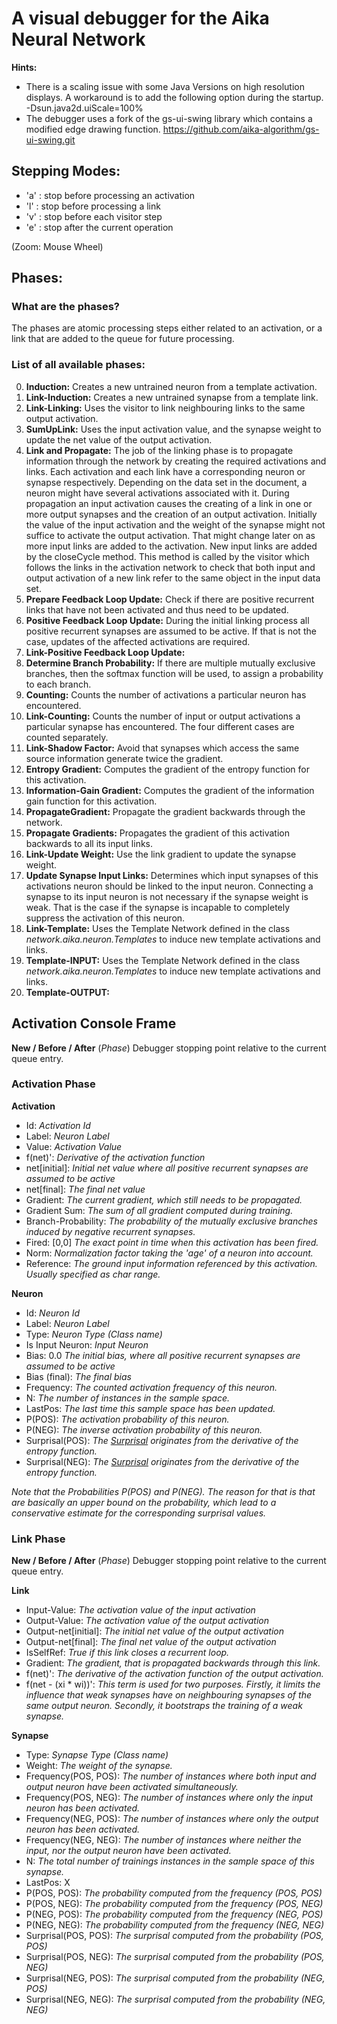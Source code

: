 # A visual debugger for the Aika Neural Network

**Hints:** 
* There is a scaling issue with some Java Versions on high resolution displays. A workaround
is to add the following option during the startup. -Dsun.java2d.uiScale=100%
* The debugger uses a fork of the gs-ui-swing library which contains a modified edge drawing function. https://github.com/aika-algorithm/gs-ui-swing.git


## Stepping Modes:
* 'a' : stop before processing an activation
* 'l' : stop before processing a link
* 'v' : stop before each visitor step
* 'e' : stop after the current operation

(Zoom: Mouse Wheel)


## Phases:
### What are the phases?
The phases are atomic processing steps either related to an activation, or a link that are added to the queue for 
future processing.

### List of all available phases:
0. **Induction:** Creates a new untrained neuron from a template activation.
1. **Link-Induction:** Creates a new untrained synapse from a template link.
2. **Link-Linking:** Uses the visitor to link neighbouring links to the same output activation.
3. **SumUpLink:** Uses the input activation value, and the synapse weight to update the net value of the output activation.
4. **Link and Propagate:** The job of the linking phase is to propagate information through the network by creating the required 
activations and links. Each activation and each link have a corresponding neuron or synapse respectively. Depending on the data set in the 
document, a neuron might have several activations associated with it. During propagation an input activation 
causes the creating of a link in one or more output synapses and the creation of an output activation. Initially the value 
of the input activation and the weight of the synapse might not suffice to activate the output activation. That might 
change later on as more input links are added to the activation. New input links are added by the closeCycle method. This 
method is called by the visitor which follows the links in the activation network to check that both input and output 
activation of a new link refer to the same object in the input data set.
5. **Prepare Feedback Loop Update:** Check if there are positive recurrent links that have not been activated and thus need to be updated.
6. **Positive Feedback Loop Update:** During the initial linking process all positive recurrent synapses are assumed to be active. 
If that is not the case, updates of the affected activations are required.
7. **Link-Positive Feedback Loop Update:**
8. **Determine Branch Probability:** If there are multiple mutually exclusive branches, then the softmax function will be used, to 
assign a probability to each branch.
9. **Counting:** Counts the number of activations a particular neuron has encountered.
10. **Link-Counting:** Counts the number of input or output activations a particular synapse has encountered. The four 
different cases are counted separately.
11. **Link-Shadow Factor:** Avoid that synapses which access the same source information generate twice the gradient.
12. **Entropy Gradient:** Computes the gradient of the entropy function for this activation.
13. **Information-Gain Gradient:** Computes the gradient of the information gain function for this activation.
14. **PropagateGradient:** Propagate the gradient backwards through the network.
15. **Propagate Gradients:** Propagates the gradient of this activation backwards to all its input links.
16. **Link-Update Weight:** Use the link gradient to update the synapse weight.
17. **Update Synapse Input Links:** Determines which input synapses of this activations neuron should be linked to the 
input neuron. Connecting a synapse to its input neuron is not necessary if the synapse weight is weak. That is the case 
if the synapse is incapable to completely suppress the activation of this neuron.
18. **Link-Template:** Uses the Template Network defined in the class *network.aika.neuron.Templates* to induce new 
template activations and links.
19. **Template-INPUT:** Uses the Template Network defined in the class *network.aika.neuron.Templates* to induce new template activations and links.
20. **Template-OUTPUT:**

## Activation Console Frame
**New / Before / After** (*Phase*) Debugger stopping point relative to the current queue entry.

### Activation Phase
**Activation**  

* Id: *Activation Id*
* Label: *Neuron Label*
* Value: *Activation Value*
* f(net)': *Derivative of the activation function*
* net\[initial\]: *Initial net value where all positive recurrent synapses are assumed to be active*
* net\[final\]: *The final net value*
* Gradient: *The current gradient, which still needs to be propagated.*
* Gradient Sum: *The sum of all gradient computed during training.*
* Branch-Probability: *The probability of the mutually exclusive branches induced by negative recurrent synapses.*
* Fired: \[0,0\] *The exact point in time when this activation has been fired.*
* Norm: *Normalization factor taking the 'age' of a neuron into account.*
* Reference: *The ground input information referenced by this activation. Usually specified as char range.*

**Neuron**
* Id: *Neuron Id*
* Label: *Neuron Label*
* Type: *Neuron Type (Class name)*
* Is Input Neuron: *Input Neuron*
* Bias: 0.0 *The initial bias, where all positive recurrent synapses are assumed to be active*
* Bias (final): *The final bias*
* Frequency: *The counted activation frequency of this neuron.*
* N: *The number of instances in the sample space.* 
* LastPos: *The last time this sample space has been updated.*
* P(POS): *The activation probability of this neuron.*
* P(NEG): *The inverse activation probability of this neuron.*
* Surprisal(POS): *The [Surprisal](https://en.wikipedia.org/wiki/Information_content) originates from the derivative of the entropy function.*
* Surprisal(NEG): *The [Surprisal](https://en.wikipedia.org/wiki/Information_content) originates from the derivative of the entropy function.*

*Note that the Probabilities P(POS) and P(NEG). The reason for that is that are basically an upper bound on the 
probability, which lead to a conservative estimate for the corresponding surprisal values.*


### Link Phase
**New / Before / After** (*Phase*) Debugger stopping point relative to the current queue entry.

**Link**

* Input-Value: *The activation value of the input activation*
* Output-Value: *The activation value of the output activation*
* Output-net\[initial\]: *The initial net value  of the output activation*
* Output-net\[final\]: *The final net value  of the output activation*
* IsSelfRef: *True if this link closes a recurrent loop.*
* Gradient: *The gradient, that is propagated backwards through this link.*
* f(net)': *The derivative of the activation function of the output activation.*
* f(net - (xi * wi))': *This term is used for two purposes. Firstly, it limits the influence that weak synapses have on neighbouring 
synapses of the same output neuron. Secondly, it bootstraps the training of a weak synapse.*


**Synapse**

* Type: *Synapse Type (Class name)*
* Weight: *The weight of the synapse.*
* Frequency(POS, POS): *The number of instances where both input and output neuron have been activated simultaneously.*
* Frequency(POS, NEG): *The number of instances where only the input neuron has been activated.*
* Frequency(NEG, POS): *The number of instances where only the output neuron has been activated.*
* Frequency(NEG, NEG): *The number of instances where neither the input, nor the output neuron have been activated.*
* N: *The total number of trainings instances in the sample space of this synapse.*
* LastPos: X
* P(POS, POS): *The probability computed from the frequency (POS, POS)*
* P(POS, NEG): *The probability computed from the frequency (POS, NEG)*
* P(NEG, POS): *The probability computed from the frequency (NEG, POS)*
* P(NEG, NEG): *The probability computed from the frequency (NEG, NEG)*
* Surprisal(POS, POS): *The surprisal computed from the probability (POS, POS)*
* Surprisal(POS, NEG): *The surprisal computed from the probability (POS, NEG)*
* Surprisal(NEG, POS): *The surprisal computed from the probability (NEG, POS)*
* Surprisal(NEG, NEG): *The surprisal computed from the probability (NEG, NEG)*
